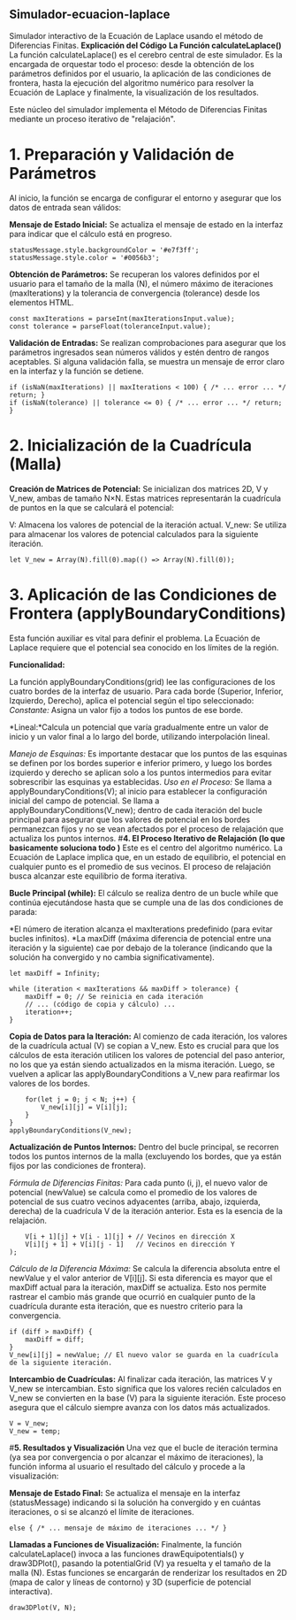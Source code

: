 ## Simulador-ecuacion-laplace

Simulador interactivo de la Ecuación de Laplace usando el método de Diferencias Finitas.
**Explicación del Código**
**La Función calculateLaplace()**
La función calculateLaplace() es el cerebro central de este simulador. Es la encargada de orquestar todo el proceso: desde la obtención de los parámetros definidos por el usuario, la aplicación de las condiciones de frontera, hasta la ejecución del algoritmo numérico para resolver la Ecuación de Laplace y finalmente, la visualización de los resultados.

Este núcleo del simulador implementa el Método de Diferencias Finitas mediante un proceso iterativo de "relajación".

# **1. Preparación y Validación de Parámetros**
Al inicio, la función se encarga de configurar el entorno y asegurar que los datos de entrada sean válidos:

**Mensaje de Estado Inicial:**
Se actualiza el mensaje de estado en la interfaz para indicar que el cálculo está en progreso.
```statusMessage.textContent = "Calculando...";
statusMessage.style.backgroundColor = '#e7f3ff';
statusMessage.style.color = '#0056b3';
```
**Obtención de Parámetros:**
Se recuperan los valores definidos por el usuario para el tamaño de la malla (N), el número máximo de iteraciones (maxIterations) y la tolerancia de convergencia (tolerance) desde los elementos HTML.

```const N = parseInt(gridSizeInput.value);
const maxIterations = parseInt(maxIterationsInput.value);
const tolerance = parseFloat(toleranceInput.value);
```
**Validación de Entradas:**
Se realizan comprobaciones para asegurar que los parámetros ingresados sean números válidos y estén dentro de rangos aceptables. Si alguna validación falla, se muestra un mensaje de error claro en la interfaz y la función se detiene.



```if (isNaN(N) || N < 5 || N > 100) { /* ... error ... */ return; }
if (isNaN(maxIterations) || maxIterations < 100) { /* ... error ... */ return; }
if (isNaN(tolerance) || tolerance <= 0) { /* ... error ... */ return; }
```

# **2. Inicialización de la Cuadrícula (Malla)**
**Creación de Matrices de Potencial:**
Se inicializan dos matrices 2D, V y V_new, ambas de tamaño N×N. Estas matrices representarán la cuadrícula de puntos en la que se calculará el potencial:

V: Almacena los valores de potencial de la iteración actual.
V_new: Se utiliza para almacenar los valores de potencial calculados para la siguiente iteración.


```let V = Array(N).fill(0).map(() => Array(N).fill(0));
let V_new = Array(N).fill(0).map(() => Array(N).fill(0));
```

# **3. Aplicación de las Condiciones de Frontera (applyBoundaryConditions)**
Esta función auxiliar es vital para definir el problema. La Ecuación de Laplace requiere que el potencial sea conocido en los límites de la región.

**Funcionalidad:**

La función applyBoundaryConditions(grid) lee las configuraciones de los cuatro bordes de la interfaz de usuario.
Para cada borde (Superior, Inferior, Izquierdo, Derecho), aplica el potencial según el tipo seleccionado:
*Constante:* Asigna un valor fijo a todos los puntos de ese borde.

*Lineal:*Calcula un potencial que varía gradualmente entre un valor de inicio y un valor final a lo largo del borde, utilizando interpolación lineal.

*Manejo de Esquinas:* Es importante destacar que los puntos de las esquinas se definen por los bordes superior e inferior primero, y luego los bordes izquierdo y derecho se aplican solo a los puntos intermedios para evitar sobrescribir las esquinas ya establecidas.
*Uso en el Proceso:*
Se llama a applyBoundaryConditions(V); al inicio para establecer la configuración inicial del campo de potencial.
Se llama a applyBoundaryConditions(V_new); dentro de cada iteración del bucle principal para asegurar que los valores de potencial en los bordes permanezcan fijos y no se vean afectados por el proceso de relajación que actualiza los puntos internos.
#**4. El Proceso Iterativo de Relajación (lo que basicamente soluciona todo )**
Este es el centro del algoritmo numérico. La Ecuación de Laplace implica que, en un estado de equilibrio, el potencial en cualquier punto es el promedio de sus vecinos. El proceso de relajación busca alcanzar este equilibrio de forma iterativa.

**Bucle Principal (while):**
El cálculo se realiza dentro de un bucle while que continúa ejecutándose hasta que se cumple una de las dos condiciones de parada:

*El número de iteration alcanza el maxIterations predefinido (para evitar bucles infinitos).
*La maxDiff (máxima diferencia de potencial entre una iteración y la siguiente) cae por debajo de la tolerance (indicando que la solución ha convergido y no cambia significativamente).


```let iteration = 0;
let maxDiff = Infinity;

while (iteration < maxIterations && maxDiff > tolerance) {
    maxDiff = 0; // Se reinicia en cada iteración
    // ... (código de copia y cálculo) ...
    iteration++;
}
```
**Copia de Datos para la Iteración:**
Al comienzo de cada iteración, los valores de la cuadrícula actual (V) se copian a V_new. Esto es crucial para que los cálculos de esta iteración utilicen los valores de potencial del paso anterior, no los que ya están siendo actualizados en la misma iteración. Luego, se vuelven a aplicar las applyBoundaryConditions a V_new para reafirmar los valores de los bordes.


```for(let i = 0; i < N; i++) {
    for(let j = 0; j < N; j++) {
        V_new[i][j] = V[i][j];
    }
}
applyBoundaryConditions(V_new);
```

**Actualización de Puntos Internos:**
Dentro del bucle principal, se recorren todos los puntos internos de la malla (excluyendo los bordes, que ya están fijos por las condiciones de frontera).

*Fórmula de Diferencias Finitas:* Para cada punto (i, j), el nuevo valor de potencial (newValue) se calcula como el promedio de los valores de potencial de sus cuatro vecinos adyacentes (arriba, abajo, izquierda, derecha) de la cuadrícula V de la iteración anterior. Esta es la esencia de la relajación.

```const newValue = 0.25 * (
    V[i + 1][j] + V[i - 1][j] + // Vecinos en dirección X
    V[i][j + 1] + V[i][j - 1]   // Vecinos en dirección Y
);
```
*Cálculo de la Diferencia Máxima:* Se calcula la diferencia absoluta entre el newValue y el valor anterior de V[i][j]. Si esta diferencia es mayor que el maxDiff actual para la iteración, maxDiff se actualiza. Esto nos permite rastrear el cambio más grande que ocurrió en cualquier punto de la cuadrícula durante esta iteración, que es nuestro criterio para la convergencia.


```const diff = Math.abs(newValue - V[i][j]);
if (diff > maxDiff) {
    maxDiff = diff;
}
V_new[i][j] = newValue; // El nuevo valor se guarda en la cuadrícula de la siguiente iteración.
```

**Intercambio de Cuadrículas:**
Al finalizar cada iteración, las matrices V y V_new se intercambian. Esto significa que los valores recién calculados en V_new se convierten en la base (V) para la siguiente iteración. Este proceso asegura que el cálculo siempre avanza con los datos más actualizados.


```let temp = V;
V = V_new;
V_new = temp;
```
#**5. Resultados y Visualización**
Una vez que el bucle de iteración termina (ya sea por convergencia o por alcanzar el máximo de iteraciones), la función informa al usuario el resultado del cálculo y procede a la visualización:

**Mensaje de Estado Final:**
Se actualiza el mensaje en la interfaz (statusMessage) indicando si la solución ha convergido y en cuántas iteraciones, o si se alcanzó el límite de iteraciones.



```if (maxDiff <= tolerance) { /* ... mensaje de convergencia ... */ }
else { /* ... mensaje de máximo de iteraciones ... */ }
```
**Llamadas a Funciones de Visualización:**
Finalmente, la función calculateLaplace() invoca a las funciones drawEquipotentials() y draw3DPlot(), pasando la potentialGrid (V) ya resuelta y el tamaño de la malla (N). Estas funciones se encargarán de renderizar los resultados en 2D (mapa de calor y líneas de contorno) y 3D (superficie de potencial interactiva).



```drawEquipotentials(V, N);
draw3DPlot(V, N);
```

